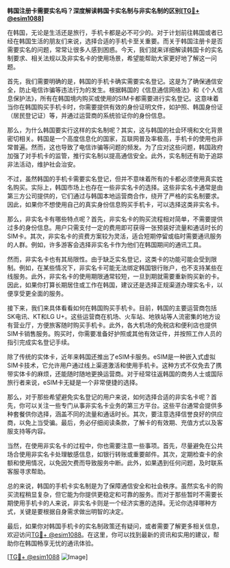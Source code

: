 **韩国注册卡需要实名吗？深度解读韩国卡实名制与非实名制的区别[[TG💪+ @esim1088](https://t.me/s/esim1088)]**

在韩国，无论是生活还是旅行，手机卡都是必不可少的。对于计划前往韩国或者已经在韩国生活的朋友们来说，选择合适的手机卡至关重要。而关于韩国注册卡是否需要实名的问题，常常让很多人感到困惑。今天，我们就来详细解读韩国卡的实名制要求、相关法规以及非实名卡的使用场景，希望能帮助大家更好地了解这一问题。

首先，我们需要明确的是，韩国的手机卡确实需要实名登记。这是为了确保通信安全，防止电信诈骗等违法行为的发生。根据韩国的《信息通信网络法》和《个人信息保护法》，所有在韩国境内购买或使用的SIM卡都需要进行实名登记。这意味着当你在韩国购买手机卡时，你需要提供有效的身份证明文件，如护照、韩国身份证（居民登记证）等，并通过运营商的系统验证你的身份信息。

那么，为什么韩国要实行这样的实名制呢？其实，这与韩国的社会环境和文化背景密切相关。韩国是一个高度信息化的国家，互联网普及率极高，手机卡的使用也非常普遍。然而，这也导致了电信诈骗等问题的频发。为了应对这些问题，韩国政府加强了对手机卡的监管，推行实名制以提高通信安全。此外，实名制还有助于追踪非法活动，维护社会治安。

不过，虽然韩国的手机卡需要实名登记，但并不意味着所有的卡都必须使用真实姓名购买。实际上，韩国市场上也存在一些非实名卡的选择。这些非实名卡通常是由第三方公司提供的，它们通过与韩国本地运营商合作，绕开了严格的实名制要求。因此，如果你不想使用自己的真实身份信息购买手机卡，可以选择这类非实名卡。

那么，非实名卡有哪些特点呢？首先，非实名卡的购买流程相对简单，不需要提供过多的身份信息。用户只需支付一定的费用即可获得一张预装好流量和通话时长的SIM卡。其次，非实名卡的资费方案较为灵活，适合短期停留或临时需要通讯服务的人群。例如，许多游客会选择非实名卡作为他们在韩国期间的通讯工具。

然而，非实名卡也有其局限性。由于缺乏实名登记，这类卡的功能可能会受到限制。例如，在某些情况下，非实名卡可能无法绑定韩国银行账户，也不支持某些在线服务。此外，非实名卡的使用期限通常较短，一旦到期就需要重新购买新的卡。因此，如果你打算长期居住或工作在韩国，建议还是选择正规渠道办理实名卡，以便享受更全面的服务。

接下来，我们来具体看看如何在韩国购买手机卡。目前，韩国的主要运营商包括SK电讯、KT和LG U+。这些运营商在机场、火车站、地铁站等人流密集的地方设有营业厅，方便旅客随时购买手机卡。此外，各大机场的免税店和便利店也提供SIM卡销售服务。购买时，你需要准备好护照或其他有效证件，并按照工作人员的指引完成实名登记手续。

除了传统的实体卡，近年来韩国还推出了eSIM卡服务。eSIM是一种嵌入式虚拟SIM卡技术，它允许用户通过线上渠道激活和使用手机卡。这种方式不仅免去了携带实体卡的麻烦，还能随时随地更换运营商。对于经常往返韩国的商务人士或国际旅行者来说，eSIM卡无疑是一个非常便捷的选择。

那么，对于那些希望避免实名登记的用户来说，如何选择合适的非实名卡呢？首先，你可以关注一些专门从事非实名卡业务的第三方平台。这些平台通常会提供多种套餐供你选择，涵盖不同的流量和通话时长。其次，要注意选择信誉良好的供应商，以免上当受骗。最后，务必仔细阅读条款，了解卡的有效期、充值方式以及客服支持等内容。

当然，在使用非实名卡的过程中，你也需要注意一些事项。首先，尽量避免在公共场合使用非实名卡处理敏感信息，如银行转账或重要邮件。其次，定期检查卡的余额和使用情况，以免因欠费而导致服务中断。此外，如果遇到任何问题，及时联系客服寻求帮助。

总的来说，韩国的手机卡实名制是为了保障通信安全和社会秩序。虽然实名卡的购买流程稍显复杂，但它能为你提供更稳定和可靠的服务。而对于那些暂时不需要长期使用手机卡的人来说，非实名卡则是一个经济实惠的选择。无论你选择哪种方式，关键是要根据自身需求做出明智的决定。

最后，如果你对韩国手机卡的实名制政策还有疑问，或者需要了解更多相关信息，欢迎访问[TG💪+ @esim1088](https://t.me/s/esim1088)。在这里，你可以找到最新的资讯和实用的建议，帮助你在韩国畅享无忧的通讯体验。

[[TG💪+ @esim1088](https://t.me/s/esim1088) ![Image](https://i.postimg.cc/4NQfJmqS/Snipaste-2025-05-13-00-14-12.png)]